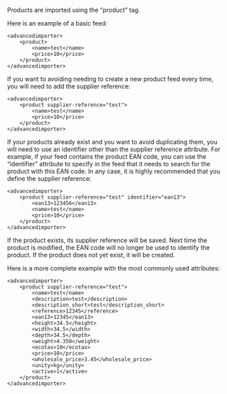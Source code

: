 ﻿Products are imported using the “product” tag.

Here is an example of a basic feed:
```
<advancedimporter>
    <product>
        <name>test</name>
        <price>10</price>
    </product>
</advancedimporter>
```

If you want to avoiding needing to create a new product feed every time, you will need to add the supplier reference: 
```
<advancedimporter>
    <product supplier-reference="test">
        <name>test</name>
        <price>10</price>
    </product>
</advancedimporter>
```

If your products already exist and you want to avoid duplicating them, you will need to use an identifier other than the supplier reference attribute. 
For example, if your feed contains the product EAN code, you can use the “identifier” attribute to specify in the feed that it needs to search for the product with this EAN code. In any case, it is highly recommended that you define the supplier reference:  
```
<advancedimporter>
    <product supplier-reference="test" identifier="ean13">
        <ean13>123456</ean13>
        <name>test</name>
        <price>10</price>
    </product>
</advancedimporter>
```

If the product exists, its supplier reference will be saved. Next time the product is modified, the EAN code will no longer be used to identify the product. If the product does not yet exist, it will be created.

Here is a more complete example with the most commonly used attributes:
```
<advancedimporter>
    <product supplier-reference="test">
        <name>test</name>
        <description>test</description>
        <description_short>test</description_short>
        <reference>12345</reference>
        <ean13>12345</ean13>
        <height>34.5</height>
        <width>34.5</width>
        <depth>34.5</depth>
        <weight>4.350</weight>
        <ecotax>10</ecotax>
        <price>10</price>
        <wholesale_price>3.45</wholesale_price>
        <unity>kg</unity>
        <active>1</active>
    </product>
</advancedimporter>
```
